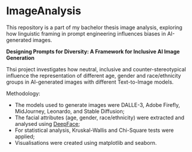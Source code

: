 # ImageAnalysis
This repository is a part of my bachelor thesis image analysis, exploring how linguistic framing in prompt engineering influences biases in AI-generated images.

**Designing Prompts for Diversity: A Framework for Inclusive AI Image Generation**

Thsi project investigates how neutral, inclusive and counter-stereotypical influence the representation of different age, gender and race/ethnicity groups in AI-generated images with different Text-to-Image models. 

Methodology:
- The models used to generate images were DALLE-3, Adobe Firefly, MidJourney, Leonardo, and Stable Diffusion;
- The facial attributes (age, gender, race/ethnicity) were extracted and analysed using [DeepFace](https://github.com/serengil/deepface);
- For statistical analysis, Kruskal-Wallis and Chi-Square tests were applied; 
- Visualisations were created using matplotlib and seaborn.
